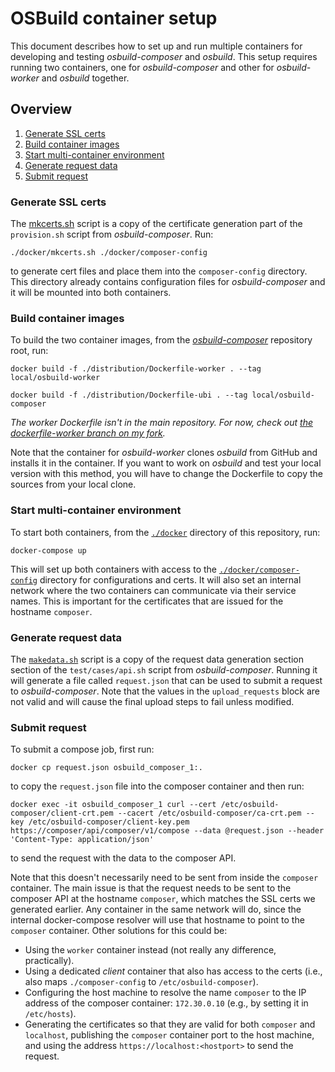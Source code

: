 # OSBuild container setup

This document describes how to set up and run multiple containers for developing and testing *osbuild-composer* and *osbuild*. This setup requires running two containers, one for *osbuild-composer* and other for *osbuild-worker* and *osbuild* together.

## Overview

1. [Generate SSL certs](#generate-ssl-certs)
2. [Build container images](#build-container-images)
3. [Start multi-container environment](#start-multi-container-environment)
4. [Generate request data](#generate-request-data)
5. [Submit request](#submit-request)

### Generate SSL certs

The [mkcerts.sh](./docker/mkcerts.sh) script is a copy of the certificate generation part of the `provision.sh` script from *osbuild-composer*. Run:
```
./docker/mkcerts.sh ./docker/composer-config
```
to generate cert files and place them into the `composer-config` directory. This directory already contains configuration files for *osbuild-composer* and it will be mounted into both containers.

### Build container images

To build the two container images, from the [*osbuild-composer*](https://github.com/osbuild/osbuild-composer) repository root, run:
```
docker build -f ./distribution/Dockerfile-worker . --tag local/osbuild-worker

docker build -f ./distribution/Dockerfile-ubi . --tag local/osbuild-composer
```

*The worker Dockerfile isn't in the main repository. For now, check out [the dockerfile-worker branch on my fork](https://github.com/achilleas-k/osbuild-composer/tree/dockerfile-worker).*

Note that the container for *osbuild-worker* clones *osbuild* from GitHub and installs it in the container. If you want to work on *osbuild* and test your local version with this method, you will have to change the Dockerfile to copy the sources from your local clone.

### Start multi-container environment

To start both containers, from the [`./docker`](./docker) directory of this repository, run:
```
docker-compose up
```

This will set up both containers with access to the [`./docker/composer-config`](./docker/composer-config) directory for configurations and certs. It will also set an internal network where the two containers can communicate via their service names. This is important for the certificates that are issued for the hostname `composer`.

### Generate request data

The [`makedata.sh`](./makedata.sh) script is a copy of the request data generation section section of the `test/cases/api.sh` script from *osbuild-composer*. Running it will generate a file called `request.json` that can be used to submit a request to *osbuild-composer*. Note that the values in the `upload_requests` block are not valid and will cause the final upload steps to fail unless modified.

### Submit request

To submit a compose job, first run:
```
docker cp request.json osbuild_composer_1:.
```
to copy the `request.json` file into the composer container and then run:
```
docker exec -it osbuild_composer_1 curl --cert /etc/osbuild-composer/client-crt.pem --cacert /etc/osbuild-composer/ca-crt.pem --key /etc/osbuild-composer/client-key.pem https://composer/api/composer/v1/compose --data @request.json --header 'Content-Type: application/json'
```
to send the request with the data to the composer API.

Note that this doesn't necessarily need to be sent from inside the `composer` container. The main issue is that the request needs to be sent to the composer API at the hostname `composer`, which matches the SSL certs we generated earlier. Any container in the same network will do, since the internal docker-compose resolver will use that hostname to point to the `composer` container. Other solutions for this could be:
- Using the `worker` container instead (not really any difference, practically).
- Using a dedicated *client* container that also has access to the certs (i.e., also maps `./composer-config` to `/etc/osbuild-composer`).
- Configuring the host machine to resolve the name `composer` to the IP address of the composer container: `172.30.0.10` (e.g., by setting it in `/etc/hosts`).
- Generating the certificates so that they are valid for both `composer` and `localhost`, publishing the `composer` container port to the host machine, and using the address `https://localhost:<hostport>` to send the request.
